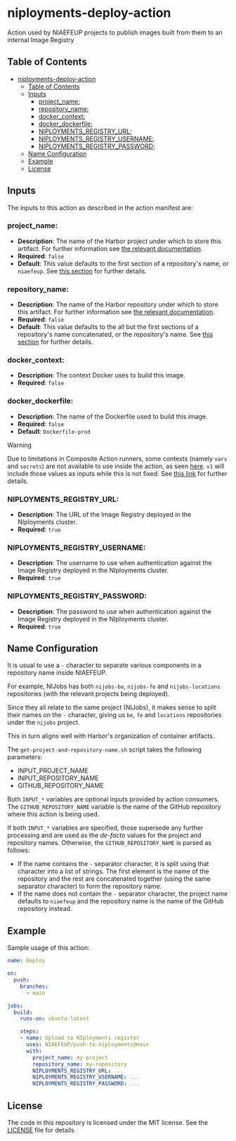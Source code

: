 # niployments-deploy-action

Action used by NIAEFEUP projects to publish images built from them to an internal Image Registry

## Table of Contents
- [niployments-deploy-action](#niployments-deploy-action)
  - [Table of Contents](#table-of-contents)
  - [Inputs](#inputs)
    - [project\_name:](#project_name)
    - [repository\_name:](#repository_name)
    - [docker\_context:](#docker_context)
    - [docker\_dockerfile:](#docker_dockerfile)
    - [NIPLOYMENTS\_REGISTRY\_URL:](#niployments_registry_url)
    - [NIPLOYMENTS\_REGISTRY\_USERNAME:](#niployments_registry_username)
    - [NIPLOYMENTS\_REGISTRY\_PASSWORD:](#niployments_registry_password)
  - [Name Configuration](#name-configuration)
  - [Example](#example)
  - [License](#license)


## Inputs

The inputs to this action as described in the action manifest are:

### project_name:
- **Description**: The name of the Harbor project under which to store this artifact. For further information see [the relevant documentation](https://goharbor.io/docs/2.10.0/working-with-projects/).
- **Required**: `false`
- **Default**: This value defaults to the first section of a repository's name, or `niaefeup`. See [this section](#name-configuration) for further details.

### repository_name:
- **Description**: The name of the Harbor repository under which to store this artifact. For further information see [the relevant documentation](https://goharbor.io/docs/2.10.0/working-with-projects/working-with-images/repositories/).
- **Required**: `false`
- **Default**: This value defaults to the all but the first sections of a repository's name concatenated, or the repository's name. See [this section](#name-configuration) for further details.

### docker_context:
- **Description**: The context Docker uses to build this image.
- **Required**: `false`

### docker_dockerfile:
- **Description**: The name of the Dockerfile used to build this image.
- **Required**: `false`
- **Default**: `Dockerfile-prod`



> [!WARNING]  
> Due to limitations in Composite Action runners, some contexts (namely `vars` and `secrets`) are not available to use inside the action, as seen [here](https://github.com/NIAEFEUP/niployments-deploy-action-test/actions/runs/8588451113). `v1` will include those values as inputs while this is not fixed. See [this link](https://github.com/orgs/community/discussions/49689) for further details.

### NIPLOYMENTS_REGISTRY_URL:
- **Description**: The URL of the Image Registry deployed in the NIployments cluster.
- **Required**: `true`

### NIPLOYMENTS_REGISTRY_USERNAME:
- **Description**: The username to use when authentication against the Image Registry deployed in the NIployments cluster.
- **Required**: `true`

### NIPLOYMENTS_REGISTRY_PASSWORD:
- **Description**: The password to use when authentication against the Image Registry deployed in the NIployments cluster.
- **Required**: `true`


## Name Configuration

It is usual to use a `-` character to separate various components in a repository name inside NIAEFEUP.

For example, NIJobs has both `nijobs-be`, `nijobs-fe` and `nijobs-locations` repositories (with the relevant projects being deployed).

Since they all relate to the same project (NIJobs), it makes sense to split their names on the `-` character, giving us `be`, `fe` and `locations` repositories under the `nijobs` project.

This in turn aligns well with Harbor's organization of container artifacts.

The `get-project-and-repository-name.sh` script takes the following parameters:
- INPUT_PROJECT_NAME
- INPUT_REPOSITORY_NAME
- GITHUB_REPOSITORY_NAME

Both `INPUT_*` variables are optional inputs provided by action consumers. The `GITHUB_REPOSITORY_NAME` variable is the name of the GitHub repository where this action is being used.

If both `INPUT_*` variables are specified, those supersede any further processing and are used as the *de-facto* values for the project and repository names.
Otherwise, the `GITHUB_REPOSITORY_NAME` is parsed as follows:
- If the name contains the `-` separator character, it is split using that character into a list of strings. The first element is the name of the repository and the rest are concatenated together (using the same separator character) to form the repository name.
- If the name does not contain the `-` separator character, the project name defaults to `niaefeup` and the repository name is the name of the GitHub repository instead.

## Example

Sample usage of this action:
```yaml
name: Deploy

on:
  push:
    branches:
      - main

jobs:
  build:
    runs-on: ubuntu-latest

    steps:
    - name: Upload to NIployments register
      uses: NIAEFEUP/push-to-niployments@main
      with:
        project_name: my-project
        repository_name: my-repository
        NIPLOYMENTS_REGISTRY_URL: ...
        NIPLOYMENTS_REGISTRY_USERNAME: ...
        NIPLOYMENTS_REGISTRY_PASSWORD: ...
```

## License

The code in this repository is licensed under the MIT license. See the [LICENSE](./LICENSE) file for details